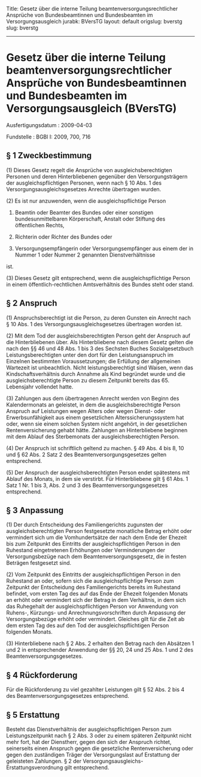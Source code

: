 Title: Gesetz über die interne Teilung beamtenversorgungsrechtlicher Ansprüche von
  Bundesbeamtinnen und Bundesbeamten im Versorgungsausgleich
jurabk: BVersTG
layout: default
origslug: bverstg
slug: bverstg

---

# Gesetz über die interne Teilung beamtenversorgungsrechtlicher Ansprüche von Bundesbeamtinnen und Bundesbeamten im Versorgungsausgleich (BVersTG)

Ausfertigungsdatum
:   2009-04-03

Fundstelle
:   BGBl I: 2009, 700, 716


## § 1 Zweckbestimmung

(1) Dieses Gesetz regelt die Ansprüche von ausgleichsberechtigten
Personen und deren Hinterbliebenen gegenüber den Versorgungsträgern
der ausgleichspflichtigen Personen, wenn nach § 10 Abs. 1 des
Versorgungsausgleichsgesetzes Anrechte übertragen wurden.

(2) Es ist nur anzuwenden, wenn die ausgleichspflichtige Person

1.  Beamtin oder Beamter des Bundes oder einer sonstigen
    bundesunmittelbaren Körperschaft, Anstalt oder Stiftung des
    öffentlichen Rechts,


2.  Richterin oder Richter des Bundes oder


3.  Versorgungsempfängerin oder Versorgungsempfänger aus einem der in
    Nummer 1 oder Nummer 2 genannten Dienstverhältnisse



ist.

(3) Dieses Gesetz gilt entsprechend, wenn die ausgleichspflichtige
Person in einem öffentlich-rechtlichen Amtsverhältnis des Bundes steht
oder stand.


## § 2 Anspruch

(1) Anspruchsberechtigt ist die Person, zu deren Gunsten ein Anrecht
nach § 10 Abs. 1 des Versorgungsausgleichsgesetzes übertragen worden
ist.

(2) Mit dem Tod der ausgleichsberechtigten Person geht der Anspruch
auf die Hinterbliebenen über. Als Hinterbliebene nach diesem Gesetz
gelten die nach den §§ 46 und 48 Abs. 1 bis 3 des Sechsten Buches
Sozialgesetzbuch Leistungsberechtigten unter den dort für den
Leistungsanspruch im Einzelnen bestimmten Voraussetzungen; die
Erfüllung der allgemeinen Wartezeit ist unbeachtlich. Nicht
leistungsberechtigt sind Waisen, wenn das Kindschaftsverhältnis durch
Annahme als Kind begründet wurde und die ausgleichsberechtigte Person
zu diesem Zeitpunkt bereits das 65. Lebensjahr vollendet hatte.

(3) Zahlungen aus dem übertragenen Anrecht werden von Beginn des
Kalendermonats an geleistet, in dem die ausgleichsberechtigte Person
Anspruch auf Leistungen wegen Alters oder wegen Dienst- oder
Erwerbsunfähigkeit aus einem gesetzlichen Alterssicherungssystem hat
oder, wenn sie einem solchen System nicht angehört, in der
gesetzlichen Rentenversicherung gehabt hätte. Zahlungen an
Hinterbliebene beginnen mit dem Ablauf des Sterbemonats der
ausgleichsberechtigten Person.

(4) Der Anspruch ist schriftlich geltend zu machen. § 49 Abs. 4 bis 8,
10 und § 62 Abs. 2 Satz 2 des Beamtenversorgungsgesetzes gelten
entsprechend.

(5) Der Anspruch der ausgleichsberechtigten Person endet spätestens
mit Ablauf des Monats, in dem sie verstirbt. Für Hinterbliebene gilt §
61 Abs. 1 Satz 1 Nr. 1 bis 3, Abs. 2 und 3 des
Beamtenversorgungsgesetzes entsprechend.


## § 3 Anpassung

(1) Der durch Entscheidung des Familiengerichts zugunsten der
ausgleichsberechtigten Person festgesetzte monatliche Betrag erhöht
oder vermindert sich um die Vomhundertsätze der nach dem Ende der
Ehezeit bis zum Zeitpunkt des Eintritts der ausgleichspflichtigen
Person in den Ruhestand eingetretenen Erhöhungen oder Verminderungen
der Versorgungsbezüge nach dem Beamtenversorgungsgesetz, die in festen
Beträgen festgesetzt sind.

(2) Vom Zeitpunkt des Eintritts der ausgleichspflichtigen Person in
den Ruhestand an oder, sofern sich die ausgleichspflichtige Person zum
Zeitpunkt der Entscheidung des Familiengerichts bereits im Ruhestand
befindet, vom ersten Tag des auf das Ende der Ehezeit folgenden Monats
an erhöht oder vermindert sich der Betrag in dem Verhältnis, in dem
sich das Ruhegehalt der ausgleichspflichtigen Person vor Anwendung von
Ruhens-, Kürzungs- und Anrechnungsvorschriften durch Anpassung der
Versorgungsbezüge erhöht oder vermindert. Gleiches gilt für die Zeit
ab dem ersten Tag des auf den Tod der ausgleichspflichtigen Person
folgenden Monats.

(3) Hinterbliebene nach § 2 Abs. 2 erhalten den Betrag nach den
Absätzen 1 und 2 in entsprechender Anwendung der §§ 20, 24 und 25 Abs.
1 und 2 des Beamtenversorgungsgesetzes.


## § 4 Rückforderung

Für die Rückforderung zu viel gezahlter Leistungen gilt § 52 Abs. 2
bis 4 des Beamtenversorgungsgesetzes entsprechend.


## § 5 Erstattung

Besteht das Dienstverhältnis der ausgleichspflichtigen Person zum
Leistungszeitpunkt nach § 2 Abs. 3 oder zu einem späteren Zeitpunkt
nicht mehr fort, hat der Dienstherr, gegen den sich der Anspruch
richtet, seinerseits einen Anspruch gegen die gesetzliche
Rentenversicherung oder gegen den zuständigen Träger der
Versorgungslast auf Erstattung der geleisteten Zahlungen. § 2 der
Versorgungsausgleichs-Erstattungsverordnung gilt entsprechend.

